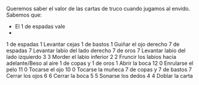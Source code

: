 Queremos saber el valor de las cartas de truco cuando jugamos al envido. Sabemos que: 

* El 1 de espadas vale 
* 

1 de espadas	1	Levantar cejas
1 de bastos	1	Guiñar el ojo derecho
7 de espadas	7	Levantar labio del lado derecho
7 de oros	7	Levantar labio del lado izquierdo
3	3	Morder el labio inferior
2	2	Fruncir los labios hacia adelante/Beso al aire
1 de copas y 1 de oros	1	Abrir la boca
12	0	Enrularse el pelo
11	0	Tocarse el ojo
10	0	Tocarse la muñeca
7 de copas y 7 de bastos	7	Cerrar los ojos
6	6	Cerrar la boca
5	5	Sonarse los dedos
4	4	Doblar la carta
